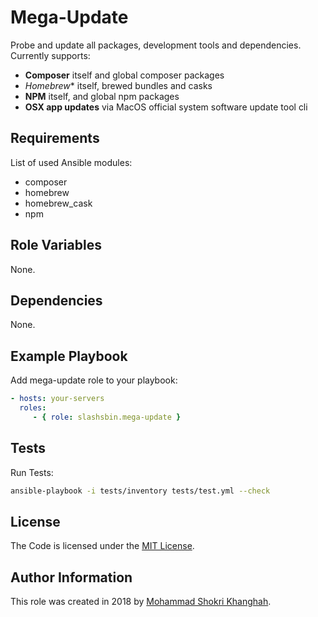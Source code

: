 Mega-Update
===========

Probe and update all packages, development tools and dependencies. Currently supports:

- **Composer** itself and global composer packages
- *Homebrew** itself, brewed bundles and casks
- **NPM** itself, and global npm packages
- **OSX app updates** via MacOS official system software update tool cli

Requirements
------------

List of used Ansible modules:

- composer
- homebrew
- homebrew_cask
- npm

Role Variables
--------------

None.

Dependencies
------------

None.

Example Playbook
----------------

Add mega-update role to your playbook:

```yaml
- hosts: your-servers
  roles:
     - { role: slashsbin.mega-update }
```

Tests
-----

Run Tests:

```bash
ansible-playbook -i tests/inventory tests/test.yml --check
```

License
-------

The Code is licensed under the [MIT License](https://slashsbin.mit-license.org/).

## Author Information

This role was created in 2018 by [Mohammad Shokri Khanghah](https://slashsbin.com/).

